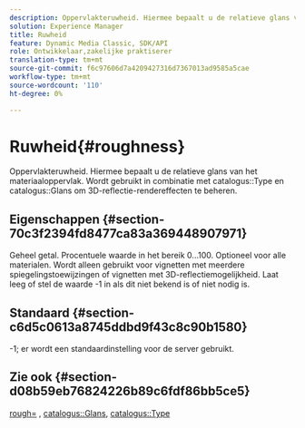 ```yaml
---
description: Oppervlakteruwheid. Hiermee bepaalt u de relatieve glans van het materiaaloppervlak. Wordt gebruikt in combinatie met Type catalogus en Glanzend catalogus om 3D-reflectie-rendereffecten te beheren.
solution: Experience Manager
title: Ruwheid
feature: Dynamic Media Classic, SDK/API
role: Ontwikkelaar,zakelijke praktiserer
translation-type: tm+mt
source-git-commit: f6c97606d7a4209427316d7367013ad9585a5cae
workflow-type: tm+mt
source-wordcount: '110'
ht-degree: 0%

---
```



# Ruwheid{#roughness}

Oppervlakteruwheid. Hiermee bepaalt u de relatieve glans van het materiaaloppervlak. Wordt gebruikt in combinatie met catalogus::Type en catalogus::Glans om 3D-reflectie-rendereffecten te beheren.

## Eigenschappen {#section-70c3f2394fd8477ca83a369448907971}

Geheel getal. Procentuele waarde in het bereik 0...100. Optioneel voor alle materialen. Wordt alleen gebruikt voor vignetten met meerdere spiegelingstoewijzingen of vignetten met 3D-reflectiemogelijkheid. Laat leeg of stel de waarde -1 in als dit niet bekend is of niet nodig is.

## Standaard {#section-c6d5c0613a8745ddbd9f43c8c90b1580}

-1; er wordt een standaardinstelling voor de server gebruikt.

## Zie ook {#section-d08b59eb76824226b89c6fdf86bb5ce5}

[rough=](../../../../../ir-api/http-protocol/image-rendering-api-ref/c-ir-http-protocol-ref/c-ir-http-protocol-command-reference/r-ir-rough.md#reference-00add846b09f4dc39420bda1ca414180) ,  [catalogus::Glans](../../../../../ir-api/material-cat/image-rendering-api-ref/c-ir-material-catalog/c-ir-material-data-reference/r-ir-cat-gloss.md#reference-5277f62a67e2408ab94699aa712f1eeb),  [catalogus::Type](../../../../../ir-api/material-cat/image-rendering-api-ref/c-ir-material-catalog/c-ir-material-data-reference/r-ir-cat-type.md#reference-9bea147dda9f4e74bc0ec79dcc0d9161)
